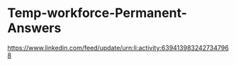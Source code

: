 # Temp-workforce-Permanent-Answers
https://www.linkedin.com/feed/update/urn:li:activity:6394139832427347968
